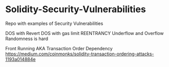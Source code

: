 # Solidity-Security-Vulnerabilities
Repo with examples of Security Vulnerabilities


DOS with Revert
DOS with gas limit
REENTRANCY
Underflow and Overflow
Randomness is hard


Front Running AKA Transaction Order Dependency
https://medium.com/coinmonks/solidity-transaction-ordering-attacks-1193a014884e

